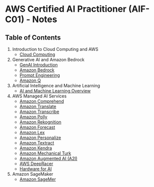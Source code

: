 # AWS Certified AI Practitioner (AIF-C01) - Notes

## Table of Contents

1. Introduction to Cloud Computing and AWS
    - [Cloud Computing](01-cloud-computing/cloud-computing.md)
2. Generative AI and Amazon Bedrock
    - [GenAI Introduction](02-genai/genai.md)
    - [Amazon Bedrock](02-genai/bedrock.md)
    - [Prompt Engineering](02-genai/prompt-engineering.md)
    - [Amazon Q](02-genai/q.md)
3. Artificial Intelligence and Machine Learning
    - [AI and Machine Learning Overview](03-ml/ml.md)
4. AWS Managed AI Services
    - [Amazon Comprehend](04-managed-ai-services/comprehend.md)
    - [Amazon Translate](04-managed-ai-services/translate.md)
    - [Amazon Transcribe](04-managed-ai-services/transcribe.md)
    - [Amazon Polly](04-managed-ai-services/polly.md)
    - [Amazon Rekognition](04-managed-ai-services/rekognition.md)
    - [Amazon Forecast](04-managed-ai-services/forecast.md)
    - [Amazon Lex](04-managed-ai-services/lex.md)
    - [Amazon Personalize](04-managed-ai-services/personalize.md)
    - [Amazon Textract](04-managed-ai-services/textract.md)
    - [Amazon Kendra](04-managed-ai-services/kendra.md)
    - [Amazon Mechanical Turk](04-managed-ai-services/mechanical-turk.md)
    - [Amazon Augmented AI (A2I)](04-managed-ai-services/a2i.md)
    - [AWS DeepRacer](04-managed-ai-services/deepracer.md)
    - [Hardware for AI](04-managed-ai-services/ai-hardware.md)
5. Amazon SageMaker
    - [Amazon SageMer](05-sagemaker/sagemaker.md)